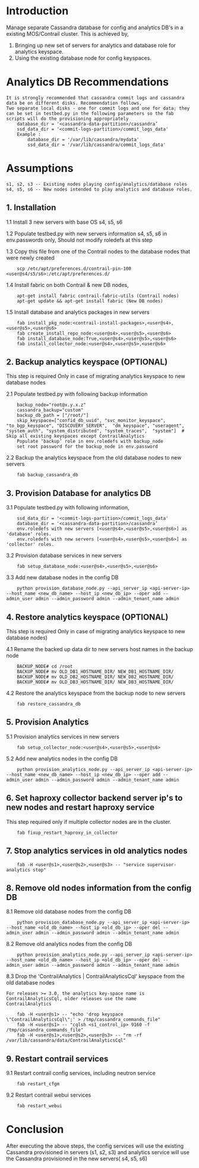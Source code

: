 # Introduction
Manage separate Cassandra database for config and analytics DB's in a existing MOS/Contrail cluster. This is achieved by,
 
1. Bringing up new set of servers for analytics and database role for analytics keyspace.
2. Using the existing database node for config keyspaces.

# Analytics DB Recommendations
    It is strongly recommended that cassandra commit logs and cassandra data be on different disks. Recommendation follows,
    Two separate local disks - one for commit logs and one for data; they can be set in testbed.py in the following parameters so the fab scripts will do the provisioning appropriately
        database_dir = '<cassandra-data-partition>/cassandra’
        ssd_data_dir = '<commit-logs-partition>/commit_logs_data'
        Example : 
            database_dir = '/var/lib/cassandra/mydata'
            ssd_data_dir = '/var/lib/cassandra/commit_logs_data'


# Assumptions
    s1, s2, s3 -- Existing nodes playing config/analytics/database roles
    s4, s5, s6 -- New nodes intended to play analytics and database roles.

## 1. Installation
1.1 Install 3 new servers with base OS s4, s5, s6

1.2 Populate testbed.py with new servers information s4, s5, s6 in env.passwords only, Should not
modify roledefs at this step

1.3 Copy this file from one of the Contrail nodes to the database nodes that were newly created

        scp /etc/apt/preferences.d/contrail-pin-100 <user@s4/s5/s6>:/etc/apt/preferences.d/

1.4 Install fabric on both Contrail & new DB nodes,

        apt-get install fabric contrail-fabric-utils (Contrail nodes)
        apt-get update && apt-get install fabric (New DB nodes)

1.5 Install database and analytics packages in new servers

        fab install_pkg_node:<contrail-install-packages>,<user@s4>,<user@s5>,<user@s6>
        fab create_install_repo_node:<user@s4>,<user@s5>,<user@s6>
        fab install_database_node:True,<user@s4>,<user@s5>,<user@s6>
        fab install_collector_node:<user@s4>,<user@s5>,<user@s6>

## 2. Backup analytics keyspace (OPTIONAL)
This step is required Only in case of migrating analytics keyspace to new database nodes

2.1 Populate testbed.py with following backup information

        backup_node="root@x.y.x.z"
        cassandra_backup="custom"
        backup_db_path = ["/root/"]
        skip_keyspace=["confid_db_uuid", "svc_monitor_keyspace", "to_bgp_keyspace", "DISCOVERY_SERVER",  "dm_keyspace", "useragent", "system_auth", "system_distributed", "system_traces",  "system"]  # Skip all existing keyspaces except ContrailAnalytics
        Populate ‘backup’ role in env.roledefs with backup_node 
        set root password for the backup_node in env.password

2.2 Backup the analytics keyspace from the old database nodes to new servers

        fab backup_cassandra_db

## 3. Provision Database for analytics DB

3.1 Populate testbed.py with following information,

        ssd_data_dir = '<commit-logs-partition>/commit_logs_data'
        database_dir = '<cassandra-data-partition>/cassandra’
        env.roledefs with new servers [<user@s4>,<user@s5>,<user@s6>] as 'database' roles.
        env.roledefs with new servers [<user@s4>,<user@s5>,<user@s6>] as 'collector' roles.

3.2 Provision database services in new servers

        fab setup_database_node:<user@s4>,<user@s5>,<user@s6>

3.3 Add new database nodes in the config DB

        python provision_database_node.py --api_server_ip <api-server-ip> --host_name <new_db_name> --host_ip <new_db_ip> --oper add --admin_user admin --admin_password admin --admin_tenant_name admin

## 4. Restore analytics keyspace (OPTIONAL)
This step is required Only in case of migrating analytics keyspace to new database nodes)

4.1 Rename the backed up data dir to new servers host names in the backup node

        BACKUP_NODE# cd /root
        BACKUP_NODE# mv OLD_DB1_HOSTNAME_DIR/ NEW_DB1_HOSTNAME_DIR/
        BACKUP_NODE# mv OLD_DB2_HOSTNAME_DIR/ NEW_DB2_HOSTNAME_DIR/
        BACKUP_NODE# mv OLD_DB3_HOSTNAME_DIR/ NEW_DB3_HOSTNAME_DIR/

4.2 Restore the analytics keyspace from the backup node to new servers

        fab restore_cassandra_db

## 5. Provision Analytics

5.1 Provision analytics services in new servers

        fab setup_collector_node:<user@s4>,<user@s5>,<user@s6>

5.2 Add new analytics nodes in the config DB

        python provision_analytics_node.py --api_server_ip <api-server-ip> --host_name <new_db_name> --host_ip <new_db_ip> --oper add --admin_user admin --admin_password admin --admin_tenant_name admin

## 6. Set haproxy collector backend server ip's to new nodes and restart haproxy service
This step required only if multiple collector nodes are in the cluster.

        fab fixup_restart_haproxy_in_collector

## 7. Stop analytics services in old analytics  nodes

        fab -H <user@s1>,<user@s2>,<user@s3> -- "service supervisor-analytics stop"

## 8. Remove old nodes information from the config DB
8.1 Remove old database nodes from the config DB

        python provision_database_node.py --api_server_ip <api-server-ip> --host_name <old_db_name> --host_ip <old_db_ip> --oper del --admin_user admin --admin_password admin --admin_tenant_name admin

8.2 Remove old analytics nodes from the config DB

        python provision_analytics_node.py --api_server_ip <api-server-ip> --host_name <old_db_name> --host_ip <old_db_ip> --oper del --admin_user admin --admin_password admin --admin_tenant_name admin

8.3 Drop the 'ContrailAnalytics | ContrailAnalyticsCql' keyspace from the old database nodes

    For releases >= 3.0, the analytics key-space name is ContrailAnalyticsCql, older releases use the name
    ContrailAnalytics

        fab -H <user@s1> -- "echo 'drop keyspace \"ContrailAnalyticsCql\";' > /tmp/cassandra_commands_file"
        fab -H <user@s1> -- "cqlsh <s1_control_ip> 9160 -f /tmp/cassandra_commands_file"
        fab -H <user@s1>,<user@s2>,<user@s3> -- "rm -rf /var/lib/cassandra/data/ContrailAnalyticsCql"

## 9. Restart contrail services
9.1 Restart contrail config services, including neutron service

        fab restart_cfgm

9.2 Restart contrail webui services

        fab restart_webui

# Conclusion
After executing the above steps, the config services will use the existing Cassandra provisioned in servers (s1, s2, s3)
and analytics service will use the Cassandra provisioned in the new servers( s4, s5, s6)